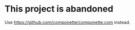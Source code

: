 This project is abandoned
=========================

Use https://github.com/componette/componette.com instead.
